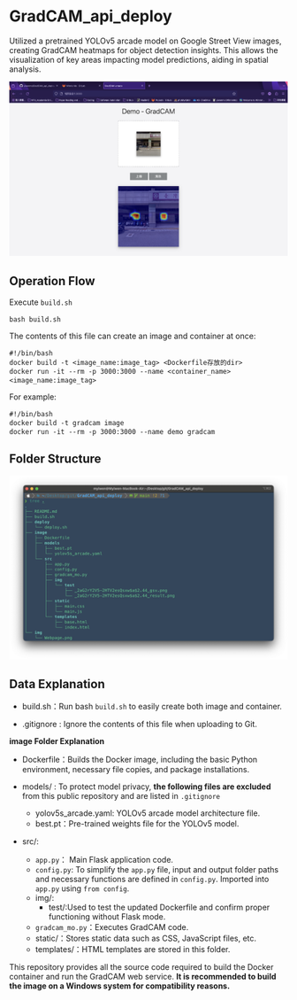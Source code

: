 # GradCAM_api_deploy
Utilized a pretrained YOLOv5 arcade model on Google Street View images, creating GradCAM heatmaps for object detection insights. This allows the visualization of key areas impacting model predictions, aiding in spatial analysis.

![Webpage](img/Webpage.png)

## Operation Flow
Execute `build.sh`

```
bash build.sh
```
The contents of this file can create an image and container at once:
```
#!/bin/bash
docker build -t <image_name:image_tag> <Dockerfile存放的dir>
docker run -it --rm -p 3000:3000 --name <container_name> <image_name:image_tag>
```

For example:
```
#!/bin/bash
docker build -t gradcam image
docker run -it --rm -p 3000:3000 --name demo gradcam
```

## Folder Structure
![filestructure](img/construction.png)

## Data Explanation



- build.sh：Run bash `build.sh` to easily create both image and container.

- .gitignore : Ignore the contents of this file when uploading to Git.


**image Folder Explanation**
- Dockerfile：Builds the Docker image, including the basic Python environment, necessary file copies, and package installations.


- models/ : 
To protect model privacy, **the following files are excluded** from this public repository and are listed in `.gitignore`
    - yolov5s_arcade.yaml: YOLOv5 arcade model architecture file.
    - best.pt：Pre-trained weights file for the YOLOv5 model.


- src/:
    - `app.py`： Main Flask application code.
    - `config.py`: To simplify the `app.py` file, input and output folder paths and necessary functions are defined in `config.py`. Imported into `app.py` using `from config`.
    - img/:
        - test/:Used to test the updated Dockerfile and confirm proper functioning without Flask mode.
    - `gradcam_mo.py`：Executes GradCAM code.
    - static/：Stores static data such as CSS, JavaScript files, etc.
    - templates/：HTML templates are stored in this folder.

This repository provides all the source code required to build the Docker container and run the GradCAM web service.
**It is recommended to build the image on a Windows system for compatibility reasons.**